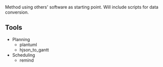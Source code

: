 

Method using others' software as starting point. Will include scripts for data conversion. 


## Tools

- Planning
  - plantuml 
  - hjson_to_gantt 
- Scheduling
  - remind
